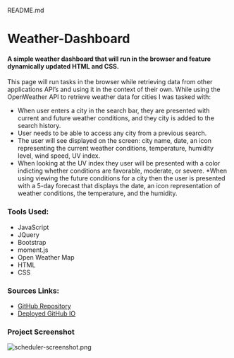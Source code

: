 README.md

# Weather-Dashboard
#### A simple weather dashboard that will run in the browser and feature dynamically updated HTML and CSS.

This page will run tasks in the browser while retrieving data from other applications API’s and using it in the context of their own. 
While using the OpenWeather API to retrieve weather data for cities I was tasked with:

* When user enters a city in the search bar, they are presented with current and future weather conditions, and they city is added to the search history.
* User needs to be able to access any city from a previous search.
* The user will see displayed on the screen: city name, date, an icon representing the current weather conditions, temperature, humidity level, wind speed, UV index.
* When looking at the UV index they user will be presented with a color indicting whether conditions are favorable, moderate, or severe.
*When using viewing the future conditions for a city then the user is presented with a 5-day forecast that displays the date, an icon representation of weather conditions, the temperature, and the humidity.

### Tools Used:
* JavaScript
* JQuery
* Bootstrap
* moment.js
* Open Weather Map
* HTML
* CSS

### Sources Links:
* [GitHub Repository]()
* [Deployed GitHub IO]()

### Project Screenshot

![scheduler-screenshot.png]()



